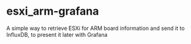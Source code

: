 # esxi_arm-grafana
 A simple way to retrieve ESXi for ARM board information and send it to InfluxDB, to present it later with Grafana 
